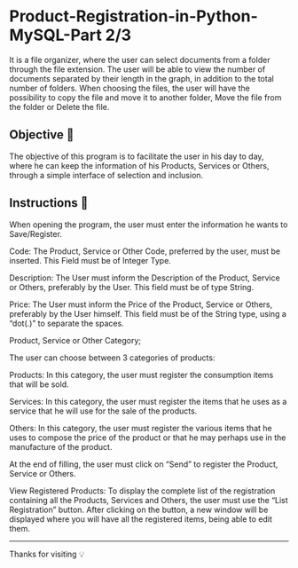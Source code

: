<h1> Product-Registration-in-Python-MySQL-Part 2/3</h1>

It is a file organizer, where the user can select documents from a folder through the file extension.
The user will be able to view the number of documents separated by their length in the graph, in addition to the total number of folders.
When choosing the files, the user will have the possibility to copy the file and move it to another folder, Move the file from the folder or Delete the file.


<h2>Objective 🎯</h2>
The objective of this program is to facilitate the user in his day to day, where he can keep the information of his Products, Services or Others, through a simple interface of selection and inclusion.




<h2>Instructions 📖</h2>

When opening the program, the user must enter the information he wants to Save/Register.

Code:
The Product, Service or Other Code, preferred by the user, must be inserted. This Field must be of Integer Type.

Description:
The User must inform the Description of the Product, Service or Others, preferably by the User. This field must be of type String.

Price:
The User must inform the Price of the Product, Service or Others, preferably by the User himself. This field must be of the String type, using a “dot(.)” to separate the spaces.

Product, Service or Other Category;

The user can choose between 3 categories of products:

Products:
In this category, the user must register the consumption items that will be sold.

Services:
In this category, the user must register the items that he uses as a service that he will use for the sale of the products.

Others:
In this category, the user must register the various items that he uses to compose the price of the product or that he may perhaps use in the manufacture of the product.


At the end of filling, the user must click on “Send” to register the Product, Service or Others.


View Registered Products:
To display the complete list of the registration containing all the Products, Services and Others, the user must use the “List Registration” button. After clicking on the button, a new window will be displayed where you will have all the registered items, being able to edit them.



***
Thanks for visiting 💡
